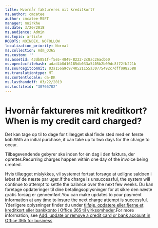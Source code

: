 ```yaml
---
title: Hvornår faktureres mit kreditkort?
ms.author: cmcatee
author: cmcatee-MSFT
manager: mnirkhe
ms.date: 3/20/2018
ms.audience: Admin
ms.topic: article
ROBOTS: NOINDEX, NOFOLLOW
localization_priority: Normal
ms.collection: Adm_O365
ms.custom: ''
ms.assetid: 43db851f-f5e5-4849-8222-2c8ac26acb60
ms.openlocfilehash: adad4b8d16185db033a5405b2b09dc8f72fb221b
ms.sourcegitcommit: 03a156a9c9740521155a30775492c7dff0982588
ms.translationtype: MT
ms.contentlocale: da-DK
ms.lasthandoff: 03/22/2019
ms.locfileid: "30766702"
---
```

# <a name="when-is-my-credit-card-charged"></a><span data-ttu-id="4fc30-102">Hvornår faktureres mit kreditkort?</span><span class="sxs-lookup"><span data-stu-id="4fc30-102">When is my credit card charged?</span></span>

<span data-ttu-id="4fc30-103">Det kan tage op til to dage for tillægget skal finde sted med en første køb.</span><span class="sxs-lookup"><span data-stu-id="4fc30-103">With an initial purchase, it can take up to two days for the charge to occur.</span></span>
  
<span data-ttu-id="4fc30-104">Tilbagevendende gebyrer ske inden for én dag i den faktura, der oprettes.</span><span class="sxs-lookup"><span data-stu-id="4fc30-104">Recurring charges happen within one day of the invoice being created.</span></span>
  
<span data-ttu-id="4fc30-105">Hvis tillægget mislykkes, vil systemet fortsat forsøge at udligne saldoen i løbet af de næste par uger.</span><span class="sxs-lookup"><span data-stu-id="4fc30-105">If the charge is unsuccessful, the system will continue to attempt to settle the balance over the next few weeks.</span></span> <span data-ttu-id="4fc30-106">Du kan foretage opdateringer til dine betalingsoplysninger for at sikre den næste gratis forsøg er gennemført.</span><span class="sxs-lookup"><span data-stu-id="4fc30-106">You can make updates to your payment information at any time to insure the next charge attempt is successful.</span></span> <span data-ttu-id="4fc30-107">Yderligere oplysninger finder du under [tilføje, opdatere eller fjerne et kreditkort eller bankkonto i Office 365 til virksomheder](https://support.office.com/article/30ba9c83-50d8-4020-90ed-830a5b8c8724).</span><span class="sxs-lookup"><span data-stu-id="4fc30-107">For more information, see [Add, update or remove a credit card or bank account in Office 365 for business](https://support.office.com/article/30ba9c83-50d8-4020-90ed-830a5b8c8724).</span></span>
  


